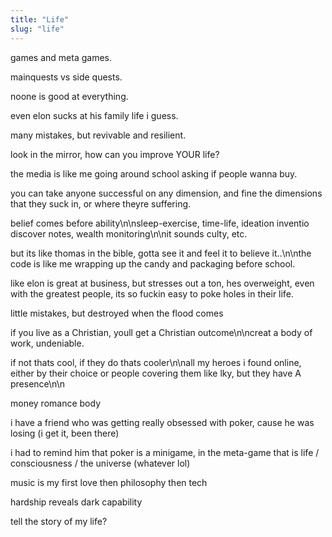 ```yaml
---
title: "Life"
slug: "life"
---
```


games and meta games.

mainquests vs side quests.

noone is good at everything.

even elon sucks at his family life i guess.

many mistakes, but revivable and resilient.

look in the mirror, how can you improve YOUR life?

the media is like me going around school asking if people wanna buy.

you can take anyone successful on any dimension, and fine the dimensions that they suck in, or where theyre suffering.

belief comes before ability\n\nsleep-exercise, time-life, ideation inventio discover notes, wealth monitoring\n\nit sounds culty, etc.

but its like thomas in the bible, gotta see it and feel it to believe it..\n\nthe code is like me wrapping up the candy and packaging before school.

like elon is great at business, but stresses out a ton, hes overweight, even with the greatest people, its so fuckin easy to poke holes in their life.

little mistakes, but destroyed when the flood comes









if you live as a Christian, youll get a Christian outcome\n\ncreat a body of work, undeniable.

if not thats cool, if they do thats cooler\n\nall my heroes i found online, either by their choice or people covering them like lky, but they have A presence\n\n

money romance body

i have a friend who was getting really obsessed with poker, cause he was losing (i get it, been there)

i had to remind him that poker is a minigame, in the meta-game that is life / consciousness / the universe (whatever lol)



music is my first love
then philosophy
then tech

hardship reveals dark capability

tell the story of my life?
